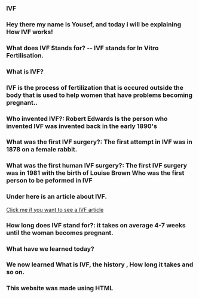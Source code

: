 ### IVF

### Hey there my name is Yousef, and today i will be explaining How IVF works!

### What does IVF Stands for? -- IVF stands for In Vitro Fertilisation. 

### What is IVF?

### IVF is the process of fertilization that is occured outside the body that is used to help women that have problems becoming pregnant..

### Who invented IVF?: Robert Edwards Is the person who invented IVF was invented back in the early 1890's
### What was the first IVF surgery?: The first attempt in IVF was in  1878 on a female rabbit.

### What was the first human IVF surgery?: The first IVF surgery was in  1981 with the birth of Louise Brown Who was the first person to be peformed in IVF

### Under here is an article about IVF.

[Click me if you want to see a IVF article](https://www.nhs.uk/conditions/ivf/what-happens/)

### How long does IVF stand for?: it takes on average 4-7 weeks until the woman becomes pregnant.

### What have we learned today?

### We now learned What is IVF, the history , How long it takes and so on.

### This website was made using HTML

